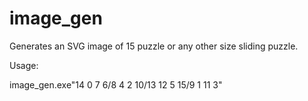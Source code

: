 # image_gen

Generates an SVG image of 15 puzzle or any other size sliding puzzle.

Usage:

image_gen.exe"14 0 7 6/8 4 2 10/13 12 5 15/9 1 11 3"
